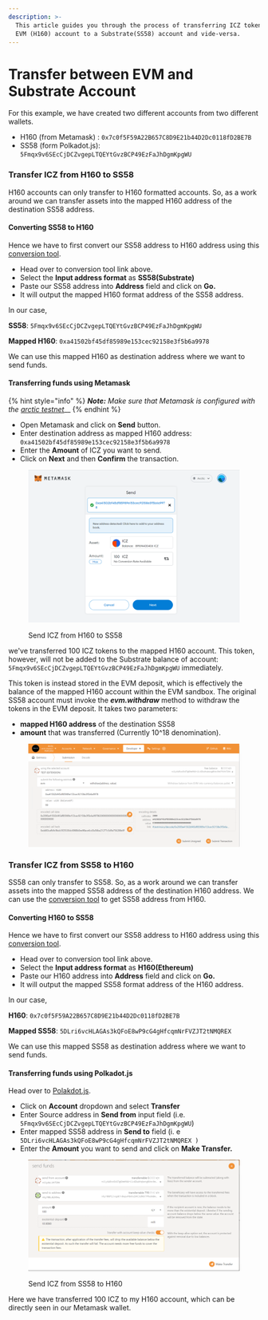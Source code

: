 ```yaml
---
description: >-
  This article guides you through the process of transferring ICZ tokens form an
  EVM (H160) account to a Substrate(SS58) account and vide-versa.
---
```


# Transfer between EVM and Substrate Account

For this example, we have created two different accounts from two different wallets.

* H160 (from Metamask) : `0x7c0f5F59A22B657C8D9E21b44D2Dc0118fD2BE7B`
* SS58 (form Polkadot.js):  `5Fmqx9v6SEcCjDCZvgepLTQEYtGvzBCP49EzFaJhDgmKpgWU`

### Transfer ICZ from H160 to SS58

H160 accounts can only transfer to H160 formatted accounts. So, as a work around we can transfer assets into the mapped H160 address of the destination SS58 address.

#### Converting SS58 to H160

Hence we have to first convert our SS58 address to H160 address using this [conversion tool](http://ss58-h160-convert.s3-website.us-east-2.amazonaws.com/).

* Head over to conversion tool link above.
* Select the **Input address format** as **SS58(Substrate)**
* Paste our SS58 address into **Address** field and click on **Go.**
* It will output the mapped H160 format address of the SS58 address.

In our case,

**SS58**: `5Fmqx9v6SEcCjDCZvgepLTQEYtGvzBCP49EzFaJhDgmKpgWU`

**Mapped H160**: `0xa41502bf45df85989e153cec92158e3f5b6a9978`

We can use this mapped H160 as destination address where we want to send funds.

#### Transferring funds using Metamask

{% hint style="info" %}
_**Note:** Make sure that Metamask is configured with the_ [_arctic testnet_](network-endpoints/interacting-with-arctic-using-metamask.md)__
{% endhint %}

* Open Metamask and click on **Send** button.
* Enter destination address as mapped H160 address: `0xa41502bf45df85989e153cec92158e3f5b6a9978`
* Enter the **Amount** of ICZ you want to send.
* Click on **Next** and then **Confirm** the transaction.



<figure><img src="../.gitbook/assets/image (9).png" alt=""><figcaption><p>Send ICZ from H160 to SS58</p></figcaption></figure>

we've transferred 100 ICZ tokens to the mapped H160 account. This token, however, will not be added to the Substrate balance of account: `5Fmqx9v6SEcCjDCZvgepLTQEYtGvzBCP49EzFaJhDgmKpgWU` immediately.

This token is instead stored in the EVM deposit, which is effectively the balance of the mapped H160 account within the EVM sandbox. The original SS58 account must invoke the _**evm.withdraw**_ method to withdraw the tokens in the EVM deposit. It takes two parameters:

* **mapped H160 address** of the destination SS58&#x20;
* **amount** that was transferred (Currently 10^18 denomination).

<figure><img src="../.gitbook/assets/image (6).png" alt=""><figcaption></figcaption></figure>

### Transfer ICZ from SS58 to H160

SS58 can only transfer to SS58. So, as a work around we can transfer assets into the mapped SS58 address of the destination H160 address. We can use the [conversion tool](http://ss58-h160-convert.s3-website.us-east-2.amazonaws.com/) to get SS58 address from H160.

#### Converting H160 to SS58

Hence we have to first convert our SS58 address to H160 address using this [conversion tool](http://ss58-h160-convert.s3-website.us-east-2.amazonaws.com/).

* Head over to conversion tool link above.
* Select the **Input address format** as **H160(Ethereum)**
* Paste our H160 address into **Address** field and click on **Go.**
* It will output the mapped SS58 format address of the H160 address.

In our case,

**H160**: `0x7c0f5F59A22B657C8D9E21b44D2Dc0118fD2BE7B`

**Mapped SS58**: `5DLri6vcHLAGAs3kQFoE8wP9cG4gHfcqmNrFVZJT2tNMQREX`

We can use this mapped SS58 as destination address where we want to send funds.

#### Transferring funds using Polkadot.js

Head over to [Polakdot.js](https://polkadot.js.org/apps/?rpc=wss%3A%2F%2Farctic-rpc.icenetwork.io%3A9944#/accounts).

* Click on **Account** dropdown and select **Transfer**
* Enter Source address in **Send from** input field (i.e. `5Fmqx9v6SEcCjDCZvgepLTQEYtGvzBCP49EzFaJhDgmKpgWU`)
* Enter mapped SS58 address in **Send to** field (i. e `5DLri6vcHLAGAs3kQFoE8wP9cG4gHfcqmNrFVZJT2tNMQREX )`
* Enter the **Amount** you want to send and click on **Make Transfer.**

<figure><img src="../.gitbook/assets/image (7).png" alt=""><figcaption><p>Send ICZ from SS58 to H160</p></figcaption></figure>

Here we have transferred 100 ICZ to my H160 account, which can be directly seen in our Metamask wallet.

